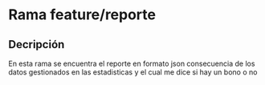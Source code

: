 # Rama feature/reporte

## Decripción

En esta rama se encuentra el reporte en formato json consecuencia de los datos gestionados en las estadisticas y el cual me dice si hay un bono o no